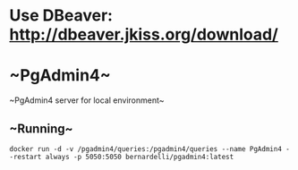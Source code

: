 # Use DBeaver: http://dbeaver.jkiss.org/download/


# ~PgAdmin4~
~PgAdmin4 server for local environment~

## ~Running~

```
docker run -d -v /pgadmin4/queries:/pgadmin4/queries --name PgAdmin4 --restart always -p 5050:5050 bernardelli/pgadmin4:latest
```
